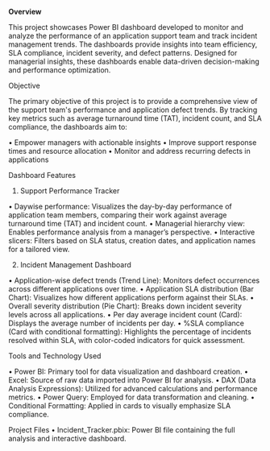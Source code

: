 
**Overview**

This project showcases Power BI dashboard developed to monitor and analyze the performance of an application support team and track incident management trends. The dashboards provide insights into team efficiency, SLA compliance, incident severity, and defect patterns. Designed for managerial insights, these dashboards enable data-driven decision-making and performance optimization.

Objective

The primary objective of this project is to provide a comprehensive view of the support team's performance and application defect trends.
By tracking key metrics such as average turnaround time (TAT), incident count, and SLA compliance, the dashboards aim to:

•	Empower managers with actionable insights
•	Improve support response times and resource allocation
•	Monitor and address recurring defects in applications

Dashboard Features
1. Support Performance Tracker

•	Daywise performance: Visualizes the day-by-day performance of application team members, comparing their work against average turnaround time (TAT) and incident count.
•	Managerial hierarchy view: Enables performance analysis from a manager’s perspective.
•	Interactive slicers: Filters based on SLA status, creation dates, and application names for a tailored view.

2. Incident Management Dashboard

•	Application-wise defect trends (Trend Line): Monitors defect occurrences across different applications over time.
•	Application SLA distribution (Bar Chart): Visualizes how different applications perform against their SLAs.
•	Overall severity distribution (Pie Chart): Breaks down incident severity levels across all applications.
•	Per day average incident count (Card): Displays the average number of incidents per day.
•	%SLA compliance (Card with conditional formatting): Highlights the percentage of incidents resolved within SLA, with color-coded indicators for quick assessment.

Tools and Technology Used

•	Power BI: Primary tool for data visualization and dashboard creation.
•	Excel: Source of raw data imported into Power BI for analysis.
•	DAX (Data Analysis Expressions): Utilized for advanced calculations and performance metrics.
•	Power Query: Employed for data transformation and cleaning.
•	Conditional Formatting: Applied in cards to visually emphasize SLA compliance.

Project Files
•	Incident_Tracker.pbix: Power BI file containing the full analysis and interactive dashboard.

